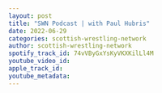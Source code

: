```yaml
---
layout: post
title: "SWN Podcast | with Paul Hubris"
date: 2022-06-29
categories: scottish-wrestling-network
author: scottish-wrestling-network
spotify_track_id: 74vVByGxYsKyVKXKilLl4M
youtube_video_id: 
apple_track_id: 
youtube_metadata: 
---
```

